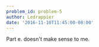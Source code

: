 ```yaml
---
problem_id: problem-5
author: Ledrappier
date: '2016-11-10T11:45:00-08:00'
---
```

Part e. doesn't make sense to me.

